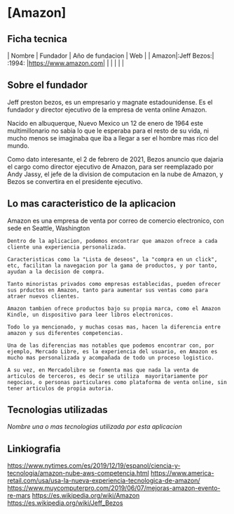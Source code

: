 # [Amazon]

## Ficha tecnica

| Nombre | Fundador | Año de fundacion | Web |
| Amazon|:Jeff Bezos:|  :1994:         |https://www.amazon.com|
|       |            |                 |                      |


## Sobre el fundador

Jeff preston bezos, es un empresario y magnate estadounidense. Es el fundador y director ejecutivo de la empresa de  venta online Amazon.
    
Nacido en albuquerque, Nuevo Mexico un 12 de enero de 1964 este multimillonario no sabia lo que le esperaba para el resto de su vida, ni mucho menos se imaginaba que iba a llegar a ser el hombre mas rico del mundo.

Como dato interesante, el 2 de febrero de 2021, Bezos anuncio que dajaria el cargo como director ejecutivo de Amazon, para ser reemplazado por Andy Jassy, el jefe de la division de computacion en la nube de Amazon, y Bezos se convertira en el presidente ejecutivo.

## Lo mas caracteristico de la aplicacion

Amazon es una empresa de venta por correo de comercio electronico, con sede en Seattle, Washington

    Dentro de la aplicacion, podemos encontrar que amazon ofrece a cada cliente una experiencia personalizada.

    Caracteristicas como la "Lista de deseos", la "compra en un click", etc, facilitan la navegacion por la gama de productos, y por tanto, ayudan a la decision de compra.

    Tanto minoristas privados como empresas establecidas, pueden ofrecer sus prductos en Amazon, tanto para aumentar sus ventas como para atraer nuevos clientes.

    Amazon tambien ofrece productos bajo su propia marca, como el Amazon Kindle, un dispositivo para leer libros electronicos.

    Todo lo ya mencionado, y muchas cosas mas, hacen la diferencia entre amazon y sus diferentes competencias.

    Una de las diferencias mas notables que podemos encontrar con, por ejemplo, Mercado Libre, es la experiencia del usuario, en Amazon es mucho mas personalizada y acompañada de todo un proceso logistico.

    A su vez, en Mercadolibre se fomenta mas que nada la venta de articulos de terceros, es decir se utiliza  mayoritariamente por negocios, o personas particulares como plataforma de venta online, sin tener articulos de propia autoria.

## Tecnologias utilizadas

*Nombre una o mas tecnologias utilizada por esta aplicacion*


## Linkiografia

https://www.nytimes.com/es/2019/12/19/espanol/ciencia-y-tecnologia/amazon-nube-aws-competencia.html
https://www.america-retail.com/usa/usa-la-nueva-experiencia-tecnologica-de-amazon/
https://www.muycomputerpro.com/2019/06/07/mejoras-amazon-evento-re-mars
https://es.wikipedia.org/wiki/Amazon
https://es.wikipedia.org/wiki/Jeff_Bezos


